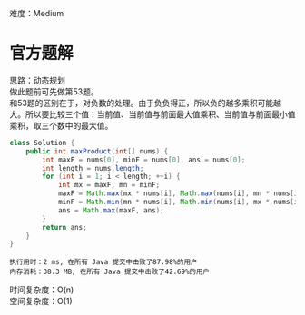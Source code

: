 难度：Medium  
# 官方题解
思路：动态规划  
做此题前可先做第53题。  
和53题的区别在于，对负数的处理。由于负负得正，所以负的越多乘积可能越大。所以要比较三个值：当前值、当前值与前面最大值乘积、当前值与前面最小值乘积，取三个数中的最大值。
```java
class Solution {
    public int maxProduct(int[] nums) {
        int maxF = nums[0], minF = nums[0], ans = nums[0];
        int length = nums.length;
        for (int i = 1; i < length; ++i) {
            int mx = maxF, mn = minF;
            maxF = Math.max(mx * nums[i], Math.max(nums[i], mn * nums[i]));
            minF = Math.min(mn * nums[i], Math.min(nums[i], mx * nums[i]));
            ans = Math.max(maxF, ans);
        }
        return ans;
    }
}
```
```
执行用时：2 ms, 在所有 Java 提交中击败了87.98%的用户
内存消耗：38.3 MB, 在所有 Java 提交中击败了42.69%的用户
```
时间复杂度：O(n)  
空间复杂度：O(1)
